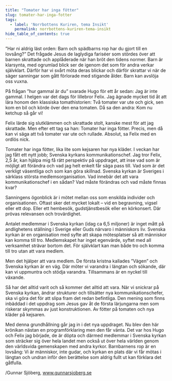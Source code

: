 ```yaml
---
title: "Tomater har inga fötter"
slug: tomater-har-inga-fotter
tags:
  - label: 'Norrbottens Kuriren, tema Insikt'
    permalink: norrbottens-kuriren-tema-insikt
hide_table_of_contents: true
---
```

”Har ni aldrig läst orden: Barn och spädbarns rop har du gjort till en lovsång?” Det frågade Jesus de laglydiga fariséer som stördes över att barnen skrattade och applåderade när han bröt den tidens normer. Barn är klarsynta, med ogrumlad blick ser de igenom det som för andra verkar självklart. Därför har vi svårt möta deras blickar och därför skrattar vi när de säger sanningar som gått förlorade med stigande ålder. Barn kan avslöja oss vuxna.

<!--truncate-->

På frågan ”hur gammal är du” svarade Hugo för ett år sedan: Jag är inte gammal. I helgen var det dags för lillebror Felix. Jag ägnade mycket tid åt att lära honom den klassiska tomathistorien: Två tomater var ute och gick, sen kom en bil och körde över den ena tomaten. Då sa den andra: Kom nu ketchup så går vi! 

Felix lärde sig slutklämmen och skrattade stolt, kanske mest för att jag skrattade. Men efter ett tag sa han: Tomater har inga fötter. Precis, men då kan vi säga att två tomater var ute och rullade. Absolut, sa Felix med en ordlös nick. 

Tomater har inga fötter, lika lite som kejsaren har nya kläder. I veckan har jag fått ett nytt jobb; Svenska kyrkans kommunikationschef. Jag tror Felix, 2,5 år, kan hjälpa mig få rätt perspektiv på uppdraget, att inse vad som är möjligt att förändra och vad jag helt enkelt får säga pass till. Vad som är det verkligt väsentliga och som kan göra skillnad. Svenska kyrkan är Sveriges i särklass största medlemsorganisation. Vad innebär det att vara kommunikationschef i en sådan? Vad måste förändras och vad måste finnas kvar?

Sanningens ögonblick är i mötet mellan oss som enskilda individer och organisationen. Oftast sker det mycket lokalt – vid en begravning, vigsel eller ett dop. Eller ett hembesök, gudstjänstbesök eller en körkonsert. Där prövas relevansen och trovärdighet. 

Antalet medlemmar i Svenska kyrkan (idag ca 6,5 miljoner) är inget mått på andlighetens ställning i Sverige eller Guds närvaro i människors liv. Svenska kyrkan är en organisation med syfte att skapa mötesplatser så att människor kan komma till tro. Medlemskapet har inget egenvärde, syftet med all verksamhet strävar bortom det. För självklart kan man både tro och komma till tro utan att vara medlem. 

Men det hjälper att vara medlem. De första kristna kallades ”Vägen” och Svenska kyrkan är en väg. Där möter vi varandra i längtan och sökande, där kan vi uppmuntra och stödja varandra. Tillsammans är en nyckel till växande.

Så har det alltid varit och så kommer det alltid att vara. När vi snickrar på Svenska kyrkan, ändrar strukturer och tillsätter nya kommunikationschefer, ska vi göra det för att slipa fram det redan befintliga. Den mening som finns inbäddad i det uppdrag som Jesus gav åt de första lärjungarna men som riskerar skymmas av just konstruktionen. Av fötter på tomaten och nya kläder på kejsaren.

Med denna grundhållning går jag in i det nya uppdraget. Nu blev den här krönikan nästan en programförklaring men den får vänta. Det var hos Hugo och Felix jag började, de är döpta och därmed medlemmar i Svenska kyrkan som sträcker sig över hela landet men också ut över hela världen genom den världsvida gemenskapen med andra kyrkor. Barnbarnens rop är en lovsång: Vi är människor, inte gudar, och kyrkan en plats där vi får mötas i längtan och undran inför den berättelse som aldrig fullt ut kan förklara det gåtfulla.

/Gunnar Sjöberg, www.gunnarsjoberg.se
